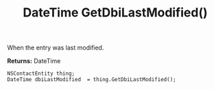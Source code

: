 ﻿---
uid: crmscript_ref_NSContactEntity_GetDbiLastModified
title: DateTime GetDbiLastModified()
intellisense: NSContactEntity.GetDbiLastModified
keywords: NSContactEntity, GetDbiLastModified
so.topic: reference
---

When the entry was last modified.

**Returns:** DateTime


```crmscript
NSContactEntity thing;
DateTime dbiLastModified  = thing.GetDbiLastModified();
```


